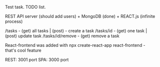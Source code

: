 Test task. TODO list.

REST API server (should add users) + MongoDB (done) + REACT.js (infinite process) 

/tasks - (get) all tasks | (post) - create a task
/tasks/id - (get) one task | (post) update task
/tasks/id/remove - (get) remove a task

React-frontend was added with npx create-react-app react-frontend - that's cool feature

REST: 3001 port
SPA: 3000 port

